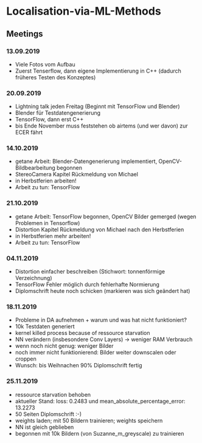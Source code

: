 # Localisation-via-ML-Methods



## Meetings

### 13.09.2019

* Viele Fotos vom Aufbau
* Zuerst Tenserflow, dann eigene Implementierung in C++ (dadurch früheres Testen des Konzeptes)

### 20.09.2019

* Lightning talk jeden Freitag (Beginnt mit TensorFlow und Blender)
* Blender für Testdatengenerierung
* TensorFlow, dann erst C++
* bis Ende November muss feststehen ob airtems (und wer davon) zur ECER fährt

### 14.10.2019

* getane Arbeit: Blender-Datengenerierung implementiert, OpenCV-Bildbearbeitung begonnen
* StereoCamera Kapitel Rückmeldung von Michael
* in Herbstferien arbeiten!
* Arbeit zu tun: TensorFlow

### 21.10.2019

* getane Arbeit: TensorFlow begonnen, OpenCV Bilder gemerged (wegen Problemen in Tensorflow)
* Distortion Kapitel Rückmeldung von Michael nach den Herbstferien
* in Herbstferien mehr arbeiten!
* Arbeit zu tun: TensorFlow

### 04.11.2019

* Distortion einfacher beschreiben (Stichwort: tonnenförmige Verzeichnung)
* TensorFlow Fehler möglich durch fehlerhafte Normierung
* Diplomschrift heute noch schicken (markieren was sich geändert hat)

### 18.11.2019

* Probleme in DA aufnehmen + warum und was hat nicht funktioniert?
* 10k Testdaten generiert
* kernel killed process because of ressource starvation
* NN verändern (insbesondere Conv Layers) -> weniger RAM Verbrauch
* wenn noch nicht genug: weniger Bilder
* noch immer nicht funktionierend: Bilder weiter downscalen oder croppen
* Wunsch: bis Weihnachen 90% Diplomschrift fertig

### 25.11.2019

* ressource starvation behoben
* aktueller Stand: loss: 0.2483 und mean_absolute_percentage_error: 13.2273
* 50 Seiten Diplomschrift :-)
* weights laden; mit 50 Bildern trainieren; weights speichern
* NN ist gleich geblieben
* begonnen mit 10k Bildern (von Suzanne_m_greyscale) zu trainieren
